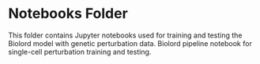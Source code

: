 # Notebooks Folder

This folder contains Jupyter notebooks used for training and testing the Biolord model with genetic perturbation data.
Biolord pipeline notebook for single-cell perturbation training and testing.
